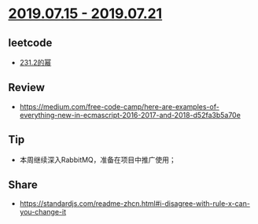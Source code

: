 # [2019.07.15 - 2019.07.21](https://github.com/vjudge/ARTS/blob/master/2019/第0014周.md)

## leetcode
* [231.2的幂](https://github.com/vjudge/leetcode/tree/master/231.2的幂)

## Review
* https://medium.com/free-code-camp/here-are-examples-of-everything-new-in-ecmascript-2016-2017-and-2018-d52fa3b5a70e

## Tip
* 本周继续深入RabbitMQ，准备在项目中推广使用；

## Share
* https://standardjs.com/readme-zhcn.html#i-disagree-with-rule-x-can-you-change-it
